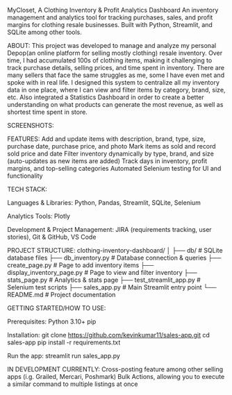 MyCloset, A Clothing Inventory & Profit Analytics Dashboard
An inventory management and analytics tool for tracking purchases, sales, and profit margins for clothing resale businesses.
Built with Python, Streamlit, and SQLite among other tools.

ABOUT:
This project was developed to manage and analyze my personal Depop(an online platform for selling mostly clothing) resale inventory.
Over time, I had accumulated 100s of clothing items, making it challenging to track purchase details, selling prices, and time spent in inventory.
There are many sellers that face the same struggles as me, some I have even met and spoke with in real life.
I designed this system to centralize all my inventory data in one place, where I can view and filter items by category, brand, size, etc.
Also integrated a Statistics Dashboard in order to create a better understanding on what products can generate the most revenue, as well as shortest time spent in store.

SCREENSHOTS:

FEATURES:
Add and update items with description, brand, type, size, purchase date, purchase price, and photo
Mark items as sold and record sold price and date
Filter inventory dynamically by type, brand, and size (auto-updates as new items are added)
Track days in inventory, profit margins, and top-selling categories
Automated Selenium testing for UI and functionality

TECH STACK:

Languages & Libraries:
Python,
Pandas,
Streamlit,
SQLite,
Selenium

Analytics Tools:
Plotly

Development & Project Management:
JIRA (requirements tracking, user stories),
Git & GitHub,
VS Code

PROJECT STRUCTURE:
clothing-inventory-dashboard/
│
├── db/                         # SQLite database files
├── db_inventory.py             # Database connection & queries
├── create_page.py               # Page to add inventory items
├── display_inventory_page.py    # Page to view and filter inventory
├── stats_page.py                # Analytics & stats page
├── test_streamlit_app.py        # Selenium test scripts
├── sales_app.py                 # Main Streamlit entry point
└── README.md                    # Project documentation

GETTING STARTED/HOW TO USE:

Prerequisites:
Python 3.10+
pip

Installation:
git clone https://github.com/kevinkumar11/sales-app.git
cd sales-app
pip install -r requirements.txt

Run the app:
streamlit run sales_app.py

IN DEVELOPMENT CURRENTLY:
Cross-posting feature among other selling apps (i.g. Grailed, Mercari, Poshmark)
Bulk Actions, allowing you to execute a similar command to multiple listings at once





